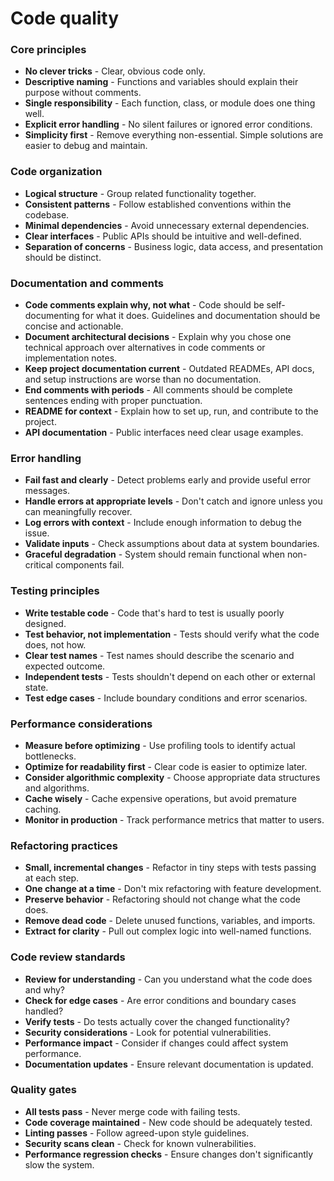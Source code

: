 # Code quality

### Core principles

- **No clever tricks** - Clear, obvious code only.
- **Descriptive naming** - Functions and variables should explain their purpose without comments.
- **Single responsibility** - Each function, class, or module does one thing well.
- **Explicit error handling** - No silent failures or ignored error conditions.
- **Simplicity first** - Remove everything non-essential. Simple solutions are easier to debug and maintain.

### Code organization

- **Logical structure** - Group related functionality together.
- **Consistent patterns** - Follow established conventions within the codebase.
- **Minimal dependencies** - Avoid unnecessary external dependencies.
- **Clear interfaces** - Public APIs should be intuitive and well-defined.
- **Separation of concerns** - Business logic, data access, and presentation should be distinct.

### Documentation and comments

- **Code comments explain why, not what** - Code should be self-documenting for what it does. Guidelines and documentation should be concise and actionable.
- **Document architectural decisions** - Explain why you chose one technical approach over alternatives in code comments or implementation notes.
- **Keep project documentation current** - Outdated READMEs, API docs, and setup instructions are worse than no documentation.
- **End comments with periods** - All comments should be complete sentences ending with proper punctuation.
- **README for context** - Explain how to set up, run, and contribute to the project.
- **API documentation** - Public interfaces need clear usage examples.

### Error handling

- **Fail fast and clearly** - Detect problems early and provide useful error messages.
- **Handle errors at appropriate levels** - Don't catch and ignore unless you can meaningfully recover.
- **Log errors with context** - Include enough information to debug the issue.
- **Validate inputs** - Check assumptions about data at system boundaries.
- **Graceful degradation** - System should remain functional when non-critical components fail.

### Testing principles

- **Write testable code** - Code that's hard to test is usually poorly designed.
- **Test behavior, not implementation** - Tests should verify what the code does, not how.
- **Clear test names** - Test names should describe the scenario and expected outcome.
- **Independent tests** - Tests shouldn't depend on each other or external state.
- **Test edge cases** - Include boundary conditions and error scenarios.

### Performance considerations

- **Measure before optimizing** - Use profiling tools to identify actual bottlenecks.
- **Optimize for readability first** - Clear code is easier to optimize later.
- **Consider algorithmic complexity** - Choose appropriate data structures and algorithms.
- **Cache wisely** - Cache expensive operations, but avoid premature caching.
- **Monitor in production** - Track performance metrics that matter to users.

### Refactoring practices

- **Small, incremental changes** - Refactor in tiny steps with tests passing at each step.
- **One change at a time** - Don't mix refactoring with feature development.
- **Preserve behavior** - Refactoring should not change what the code does.
- **Remove dead code** - Delete unused functions, variables, and imports.
- **Extract for clarity** - Pull out complex logic into well-named functions.

### Code review standards

- **Review for understanding** - Can you understand what the code does and why?
- **Check for edge cases** - Are error conditions and boundary cases handled?
- **Verify tests** - Do tests actually cover the changed functionality?
- **Security considerations** - Look for potential vulnerabilities.
- **Performance impact** - Consider if changes could affect system performance.
- **Documentation updates** - Ensure relevant documentation is updated.

### Quality gates

- **All tests pass** - Never merge code with failing tests.
- **Code coverage maintained** - New code should be adequately tested.
- **Linting passes** - Follow agreed-upon style guidelines.
- **Security scans clean** - Check for known vulnerabilities.
- **Performance regression checks** - Ensure changes don't significantly slow the system.
